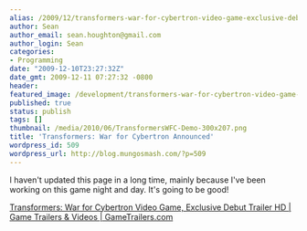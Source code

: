 ```yaml
---
alias: /2009/12/transformers-war-for-cybertron-video-game-exclusive-debut-trailer-hd-game-trailers-videos-gametrailers-com/index.html
author: Sean
author_email: sean.houghton@gmail.com
author_login: Sean
categories:
- Programming
date: "2009-12-10T23:27:32Z"
date_gmt: 2009-12-11 07:27:32 -0800
header:
featured_image: /development/transformers-war-for-cybertron-video-game-exclusive-debut-trailer-hd-game-trailers-videos-gametrailers-com/teaser.png
published: true
status: publish
tags: []
thumbnail: /media/2010/06/TransformersWFC-Demo-300x207.png
title: 'Transformers: War for Cybertron Announced'
wordpress_id: 509
wordpress_url: http://blog.mungosmash.com/?p=509
---
```

I haven't updated this page in a long time, mainly because I've been working on this game night and day. It's going to be good!

[Transformers: War for Cybertron Video Game, Exclusive Debut Trailer HD | Game Trailers &amp; Videos | GameTrailers.com](http://www.gametrailers.com/video/exclusive-debut-transformers-war/59860)

